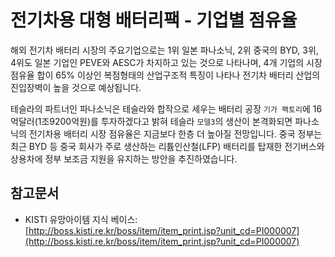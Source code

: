 # 전기차용 대형 배터리팩 - 기업별 점유율

해외 전기차 배터리 시장의 주요기업으로는 1위 일본 파나소닉, 2위 중국의 BYD, 3위, 4위도 일본 기업인 PEVE와 AESC가 차지하고 있는 것으로 나타나며, 4개 기업의 시장점유율 합이 65% 이상인 복점형태의 산업구조적 특징이 나타나 전기차 배터리 산업의 진입장벽이 높을 것으로 예상됩니다.

테슬라의 파트너인 파나소닉은 테슬라와 합작으로 세우는 배터리 공장 `기가 팩토리`에 16억달러(1조9200억원)를 투자하겠다고 밝혀 테슬라 `모델3`의 생산이 본격화되면 파나소닉의 전기차용 배터리 시장 점유율은 지금보다 한층 더 높아질 전망입니다. 중국 정부는 최근 BYD 등 중국 회사가 주로 생산하는 리튬인산철(LFP) 배터리를 탑재한 전기버스와 상용차에 정부 보조금 지원을 유지하는 방안을 추진하였습니다.

## 참고문서
- KISTI 유망아이템 지식 베이스: [http://boss.kisti.re.kr/boss/item/item_print.jsp?unit_cd=PI000007](http://boss.kisti.re.kr/boss/item/item_print.jsp?unit_cd=PI000007)
